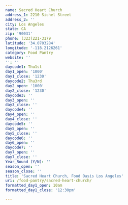 ```yaml
---
name: Sacred Heart Church
address_1: 2210 Sichel Street
address_2: ''
city: Los Angeles
state: CA
zip: '90031'
phone: (323)221-3179
latitude: '34.0703284'
longitude: '-118.2126261'
category: Food Pantry
website: ''
'': ''
daycode1: Thu1st
day1_open: '1000'
day1_close: '1230'
daycode2: Thu3rd
day2_open: '1000'
day2_close: '1230'
daycode3: ''
day3_open: ''
day3_close: ''
daycode4: ''
day4_open: ''
day4_close: ''
daycode5: ''
day5_open: ''
day5_close: ''
daycode6: ''
day6_open: ''
daycode7: ''
day7_open: ''
day7_close: ''
Year_Round (Y/N): ''
season_open: ''
season_close: ''
title: 'Sacred Heart Church, Food Oasis Los Angeles'
uri: /food-pantry/sacred-heart-church/
formatted_day1_open: 10am
formatted_day1_close: '12:30pm'

---
```

